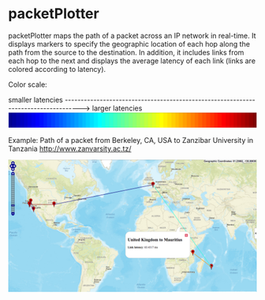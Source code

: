 # packetPlotter

packetPlotter maps the path of a packet across an IP network in real-time.  It displays markers to specify the geographic location of each hop along the path from the source to the destination.  In addition, it includes links from each hop to the next and displays the average latency of each link (links are colored according to latency).

Color scale:

smaller latencies -----------------------------------------------------------------------------------> larger latencies
![Alt text](colormap.png?raw=true "colormap")

Example: Path of a packet from Berkeley, CA, USA to Zanzibar University in Tanzania http://www.zanvarsity.ac.tz/

![Alt text](Zanzibar.png?raw=true "Path of a packet from Berkeley, CA, USA to Tanzania http://www.zanvarsity.ac.tz/")

